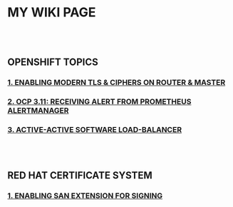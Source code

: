 # __MY WIKI PAGE__ 
<br/><br/>

## __OPENSHIFT TOPICS__  

### <a href="https://aizuddin85.github.io/ciphers_tls/" target="_blank">1. ENABLING MODERN TLS & CIPHERS ON ROUTER & MASTER</a>  

### <a href="https://aizuddin85.github.io/prometheus_alert/" target="_blank">2. OCP 3.11: RECEIVING ALERT FROM PROMETHEUS ALERTMANAGER</a>

### <a href="https://aizuddin85.github.io/act-act-sw-lb/" target="_blank">3. ACTIVE-ACTIVE SOFTWARE LOAD-BALANCER</a> 
<br/><br/>

## __RED HAT CERTIFICATE SYSTEM__
### <a href="https://aizuddin85.github.io/enabling_san_rhcs/" target="_blank">1. ENABLING SAN EXTENSION FOR SIGNING</a>  
